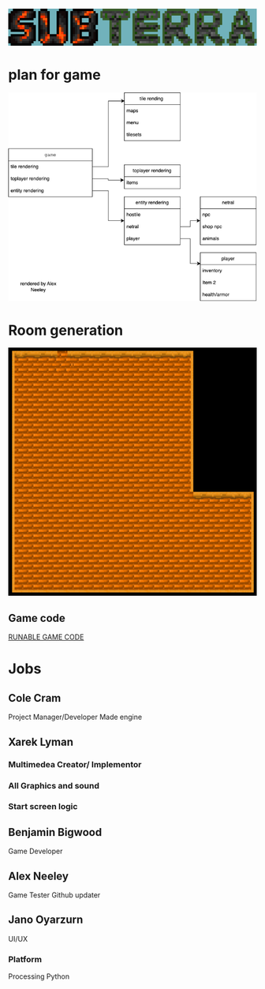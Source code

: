 ![Logo](https://github.com/supercatblue/EpicTopDownGame/blob/main/Images/SUB-TERRA%20(2).png?raw=true)

# plan for game 


![Class list](https://github.com/supercatblue/EpicTopDownGame/blob/main/Game/plan%2Bsudocode/plan1.drawio.png)

# Room generation

![in-game](https://github.com/supercatblue/EpicTopDownGame/blob/main/Images/Screen%20Shot%202023-04-28%20at%2012.51.42%20PM.png?raw=true)

## Game code

[RUNABLE GAME CODE](https://github.com/supercatblue/EpicTopDownGame/blob/main/2nd_Game.rpg/code/test.txt)


# Jobs

## Cole Cram
Project Manager/Developer
Made engine

## Xarek Lyman
### Multimedea Creator/ Implementor
### All Graphics and sound
### Start screen logic

## Benjamin Bigwood
Game Developer

## Alex Neeley
Game Tester
Github updater

## Jano Oyarzurn
UI/UX


### Platform 
Processing Python

